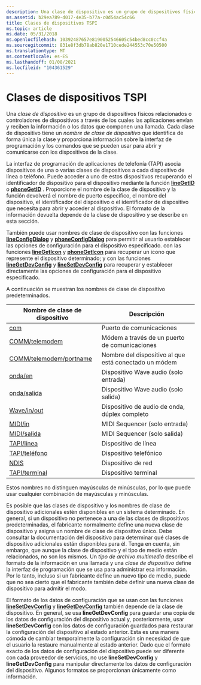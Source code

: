 ```yaml
---
description: Una clase de dispositivo es un grupo de dispositivos físicos relacionados o controladores de dispositivos a través de los cuales las aplicaciones envían y reciben la información o los datos que componen una llamada.
ms.assetid: b29ea789-d017-4e35-b77a-c0d54ac54c66
title: Clases de dispositivos TSPI
ms.topic: article
ms.date: 05/31/2018
ms.openlocfilehash: 10392487657e8190052546605c54bed8cc0ccf4a
ms.sourcegitcommit: 831e8f3db78ab820e1710cede244553c70e50500
ms.translationtype: MT
ms.contentlocale: es-ES
ms.lasthandoff: 01/08/2021
ms.locfileid: "104361529"
---
```

# <a name="tspi-device-classes"></a>Clases de dispositivos TSPI

Una *clase de dispositivo* es un grupo de dispositivos físicos relacionados o controladores de dispositivos a través de los cuales las aplicaciones envían y reciben la información o los datos que componen una llamada. Cada clase de dispositivo tiene un *nombre de clase de dispositivo* que identifica de forma única la clase y proporciona información sobre la interfaz de programación y los comandos que se pueden usar para abrir y comunicarse con los dispositivos de la clase.

La interfaz de programación de aplicaciones de telefonía (TAPI) asocia dispositivos de una o varias clases de dispositivos a cada dispositivo de línea o teléfono. Puede acceder a uno de estos dispositivos recuperando el identificador de dispositivo para el dispositivo mediante la función [**lineGetID**](/windows/win32/api/tapi/nf-tapi-linegetid) o [**phoneGetID**](/windows/win32/api/tapi/nf-tapi-phonegetid) . Proporcione el nombre de la clase de dispositivo y la función devolverá el nombre de puerto específico, el nombre del dispositivo, el identificador del dispositivo o el identificador de dispositivo que necesita para abrir y acceder al dispositivo. El formato de la información devuelta depende de la clase de dispositivo y se describe en esta sección.

También puede usar nombres de clase de dispositivo con las funciones [**lineConfigDialog**](/windows/win32/api/tapi/nf-tapi-lineconfigdialog) y [**phoneConfigDialog**](/windows/win32/api/tapi/nf-tapi-phoneconfigdialog) para permitir al usuario establecer las opciones de configuración para el dispositivo especificado. con las funciones [**lineGetIcon**](/windows/win32/api/tapi/nf-tapi-linegeticon) y [**phoneGetIcon**](/windows/win32/api/tapi/nf-tapi-phonegeticon) para recuperar un icono que represente el dispositivo determinado; y con las funciones [**lineGetDevConfig**](/windows/win32/api/tapi/nf-tapi-linegetdevconfig) y [**lineSetDevConfig**](/windows/win32/api/tapi/nf-tapi-linesetdevconfig) para recuperar y establecer directamente las opciones de configuración para el dispositivo especificado.

A continuación se muestran los nombres de clase de dispositivo predeterminados.



| Nombre de clase de dispositivo                                       | Descripción                                      |
|---------------------------------------------------------|--------------------------------------------------|
| [com](/previous-versions/windows/desktop/legacy/ms725177(v=vs.85))                                       | Puerto de comunicaciones                              |
| [COMM/telemodem](/previous-versions/windows/desktop/legacy/ms725178(v=vs.85))                   | Módem a través de un puerto de comunicaciones              |
| [COMM/telemodem/portname](/previous-versions/windows/desktop/legacy/ms725179(v=vs.85)) | Nombre del dispositivo al que está conectado un módem |
| [onda/en](/previous-versions/windows/desktop/legacy/ms725990(v=vs.85))                                 | Dispositivo Wave audio (solo entrada)                   |
| [onda/salida](/previous-versions/windows/desktop/legacy/ms725992(v=vs.85))                               | Dispositivo Wave audio (solo salida)                  |
| [Wave/in/out](/previous-versions/windows/desktop/legacy/ms725991(v=vs.85))                         | Dispositivo de audio de onda, dúplex completo                   |
| [MIDI/in](/previous-versions/windows/desktop/legacy/ms725244(v=vs.85))                                 | MIDI Sequencer (solo entrada)                      |
| [MIDI/salida](/previous-versions/windows/desktop/legacy/ms725245(v=vs.85))                               | MIDI Sequencer (solo salida)                     |
| [TAPI/línea](/previous-versions/windows/desktop/legacy/ms725511(v=vs.85))                             | Dispositivo de línea                                      |
| [TAPI/teléfono](/previous-versions/windows/desktop/legacy/ms725512(v=vs.85))                           | Dispositivo telefónico                                     |
| [NDIS](/previous-versions/windows/desktop/legacy/ms725247(v=vs.85))                                       | Dispositivo de red                                   |
| [TAPI/terminal](/previous-versions/windows/desktop/legacy/ms725515(v=vs.85))                     | Dispositivo terminal                                  |



 

Estos nombres no distinguen mayúsculas de minúsculas, por lo que puede usar cualquier combinación de mayúsculas y minúsculas.

Es posible que las clases de dispositivo y los nombres de clase de dispositivo adicionales estén disponibles en un sistema determinado. En general, si un dispositivo no pertenece a una de las clases de dispositivos predeterminadas, el fabricante normalmente define una nueva clase de dispositivo y asigna un nombre de clase de dispositivo único. Debe consultar la documentación del dispositivo para determinar qué clases de dispositivo adicionales están disponibles para él. Tenga en cuenta, sin embargo, que aunque la clase de dispositivo y el tipo de medio están relacionados, no son los mismos. Un *tipo de archivo multimedia* describe el formato de la información en una llamada y una *clase de dispositivo* define la interfaz de programación que se usa para administrar esa información. Por lo tanto, incluso si un fabricante define un nuevo tipo de medio, puede que no sea cierto que el fabricante también debe definir una nueva clase de dispositivo para admitir el modo.

El formato de los datos de configuración que se usan con las funciones [**lineSetDevConfig**](/windows/win32/api/tapi/nf-tapi-linesetdevconfig) y [**lineGetDevConfig**](/windows/win32/api/tapi/nf-tapi-linegetdevconfig) también depende de la clase de dispositivo. En general, se usa **lineGetDevConfig** para guardar una copia de los datos de configuración del dispositivo actual y, posteriormente, usar **lineSetDevConfig** con los datos de configuración guardados para restaurar la configuración del dispositivo al estado anterior. Esta es una manera cómoda de cambiar temporalmente la configuración sin necesidad de que el usuario la restaure manualmente al estado anterior. Dado que el formato exacto de los datos de configuración del dispositivo puede ser diferente con cada proveedor de servicios, no use **lineSetDevConfig** y **lineGetDevConfig** para manipular directamente los datos de configuración del dispositivo. Algunos formatos se proporcionan únicamente como información.

 

 
